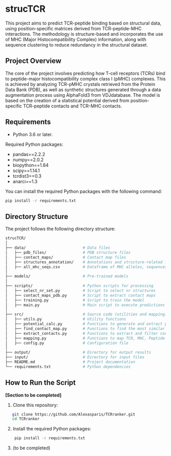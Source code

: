 # strucTCR

This project aims to predict TCR-peptide binding based on structural data, using position-specific matrices derived from TCR-peptide-MHC interactions. The methodology is structure-based and incorporates the use of MHC (Major Histocompatibility Complex) information, along with sequence clustering to reduce redundancy in the structural dataset.

## Project Overview

The core of the project involves predicting how T-cell receptors (TCRs) bind to peptide-major histocompatibility complex class I (pMHC) complexes. This is achieved by analyzing TCR-pMHC crystals retrieved from the Protein Data Bank (PDB), as well as synthetic structures generated through a data augmentation process using AlphaFold3 from VDJdatabase. The model is based on the creation of a statistical potential derived from position-specific TCR-peptide contacts and TCR-MHC contacts.

## Requirements

- Python 3.6 or later.

Required Python packages:

- pandas==2.2.2
- numpy==2.0.2
- biopython==1.84
- scipy==1.14.1
- tcrdist3==0.3
- anarci==1.3

You can install the required Python packages with the following command:

```bash
pip install -r requirements.txt
```


## Directory Structure

The project follows the following directory structure:

```bash
strucTCR/
│
├── data/                         # Data files
│   ├── pdb_files/                # PDB structure files
│   ├── contact_maps/             # Contact map files
│   ├── structures_annotation/    # Annotations and structure-related files
│   ├── all_mhc_seqs.csv          # Dataframe of MHC alleles, sequences
│
├── models/                       # Pre-trained models
│
├── scripts/                      # Python scripts for processing
│   ├── select_nr_set.py          # Script to select nr structures
│   ├── contact_maps_pdb.py       # Script to extract contact maps
│   ├── training.py               # Script to train the model
│   ├── main.py                   # Main script to execute predictions
│
├── src/                          # Source code (utilities and mapping)
│   ├── utils.py                  # Utility functions
│   ├── potential_calc.py         # Functions to generate and extract potential
│   ├── find_contact_map.py       # Functions to find the most similar TCR
│   ├── extract_contacts.py       # Functions to extract and filter contacts
│   ├── mapping.py                # Functions to map TCR, MHC, Peptide
│   ├── config.py                 # Configuration file
│
├── output/                       # Directory for output results
├── input/                        # Directory for input files
├── README.md                     # Project documentation
└── requirements.txt              # Python dependencies
```


## How to Run the Script

**[Section to be completed]**

1. Clone this repository:
```bash
   git clone https://github.com/Alexasparis/TCRranker.git
   cd TCRranker
```
2. Install the required Python packages:
```bash
    pip install -r requirements.txt
```
3. (to be completed)


